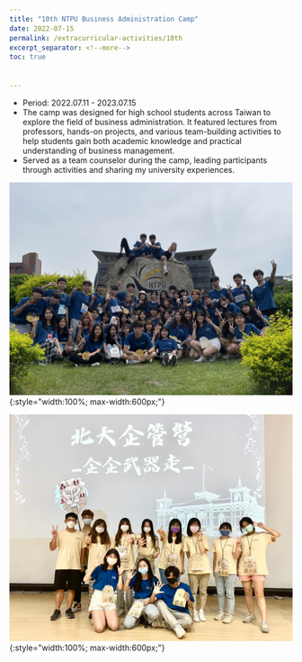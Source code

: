 ```yaml
---
title: "10th NTPU Business Administration Camp"
date: 2022-07-15
permalink: /extracurricular-activities/10th
excerpt_separator: <!--more-->
toc: true


---
```




<!-- ---
title: "A Bridge-based Compression Algorithm for Topological Quantum Circuits [DAC 2021] [TCAD 2022]"
collection: Quantum-related
type: "Quantum-related"
permalink: /projects/bridge
venue: "Electronic Design Automation Lab (Prof. Yao-Wen Chang)"
date: 2019-11-01
location: "National Taiwan University, Taiwan"
--- -->


* Period: 2022.07.11 - 2023.07.15
* The camp was designed for high school students across Taiwan to explore the field of business administration. It featured lectures from professors, hands-on projects, and various team-building activities to help students gain both academic knowledge and practical understanding of business management.
* Served as a team counselor during the camp, leading participants through activities and sharing my university experiences.
<!--more-->
![Picture](/images/IMG_3727.jpg){:style="width:100%; max-width:600px;"}

![Picture](/images/image01.jpg){:style="width:100%; max-width:600px;"}
<!-- [More information here]() -->



